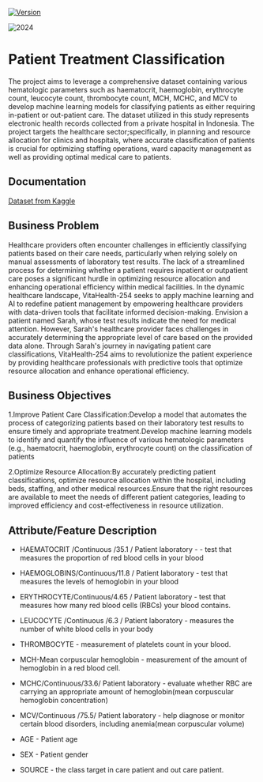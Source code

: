 [![Version](https://img.shields.io/badge/version-1.0-blue.svg)](https://github.com/username/repo/releases/tag/v1.0)



![2024](https://github.com/Beatrice-Kariuki/Sharing-Project-Phase-3/assets/144832651/343f0846-6508-455b-8f56-2c473c6c88b4)


# Patient Treatment Classification


The project aims to leverage a comprehensive dataset containing various hematologic parameters such as haematocrit, haemoglobin, erythrocyte count, leucocyte count, thrombocyte count, MCH, MCHC, and MCV to develop machine learning models for classifying patients as either requiring in-patient or out-patient care. The dataset utilized in this study represents electronic health records collected from a private hospital in Indonesia. The project targets the healthcare sector;specifically, in planning and resource allocation for clinics and hospitals, where accurate classification of patients is crucial for optimizing staffing operations, ward capacity management as well as providing optimal medical care to patients.


## Documentation

[Dataset from Kaggle](https://www.kaggle.com/datasets/saurabhshahane/patient-treatment-classification)


## Business Problem

Healthcare providers often encounter challenges in efficiently classifying patients based on their care needs, particularly when relying solely on manual assessments of laboratory test results. The lack of a streamlined process for determining whether a patient requires inpatient or outpatient care poses a significant hurdle in optimizing resource allocation and enhancing operational efficiency within medical facilities.
In the dynamic healthcare landscape, VitaHealth-254 seeks to apply machine learning and AI to redefine patient management by empowering healthcare providers with data-driven tools that facilitate informed decision-making.
Envision a patient named Sarah, whose test results indicate the need for medical attention. However, Sarah's healthcare provider faces challenges in accurately determining the appropriate level of care based on the provided data alone.
Through Sarah's journey in navigating patient care classifications, VitaHealth-254 aims to revolutionize the patient experience by providing healthcare professionals with predictive tools that optimize resource allocation and enhance operational efficiency.
## Business Objectives

1.Improve Patient Care Classification:Develop a model that automates the process of categorizing patients based on their laboratory test results to ensure timely and appropriate treatment.Develop machine learning models to identify and quantify the influence of various hematologic parameters (e.g., haematocrit, haemoglobin, erythrocyte count) on the classification of patients

2.Optimize Resource Allocation:By accurately predicting patient classifications, optimize resource allocation within the hospital, including beds, staffing, and other medical resources.Ensure that the right resources are available to meet the needs of different patient categories, leading to improved efficiency and cost-effectiveness in resource utilization.

## Attribute/Feature Description

- HAEMATOCRIT /Continuous /35.1 / Patient laboratory - - test that measures the proportion of red blood cells in your blood


- HAEMOGLOBINS/Continuous/11.8 / Patient laboratory - test that measures the levels of hemoglobin in your blood

- ERYTHROCYTE/Continuous/4.65 / Patient laboratory -  test that measures how many red blood cells (RBCs) your blood contains.

- LEUCOCYTE /Continuous /6.3 / Patient laboratory - measures the number of white blood cells in your body

- THROMBOCYTE - measurement of platelets count in your blood.

- MCH-Mean corpuscular hemoglobin - measurement of the amount of hemoglobin in a red blood cell.

- MCHC/Continuous/33.6/ Patient laboratory - evaluate whether RBC are carrying an appropriate amount of hemoglobin(mean corpuscular hemoglobin concentration)

- MCV/Continuous /75.5/ Patient laboratory - help diagnose or monitor certain blood disorders, including anemia(mean corpuscular volume)

- AGE - Patient age

- SEX - Patient gender

- SOURCE - the class target in care patient and out care patient.
